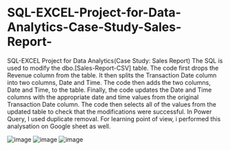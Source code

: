 # SQL-EXCEL-Project-for-Data-Analytics-Case-Study-Sales-Report-
SQL-EXCEL Project for Data Analytics(Case Study: Sales Report)
The SQL is used to modify the dbo.[Sales-Report-CSV] table. The code first drops the Revenue column from the table. It then splits the Transaction Date column into two columns, Date and Time. The code then adds the two columns, Date and Time, to the table. Finally, the code updates the Date and Time columns with the appropriate date and time values from the original Transaction Date column. The code then selects all of the values from the updated table to check that the modifications were successful. In Power Query, I used duplicate removal. 
For learning point of view, i performed this analysation on Google sheet as well.

![image](https://user-images.githubusercontent.com/100975167/226206151-0692e23f-85f9-4bac-a726-0c63825af07c.png)
![image](https://user-images.githubusercontent.com/100975167/226206174-f139894a-a30b-4df7-982e-212fb63d79f3.png)
![image](https://user-images.githubusercontent.com/100975167/226206237-7a480573-5fc7-4677-b49f-b1763fe108d6.png)


